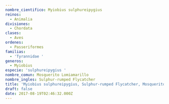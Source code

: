 ```yaml
---
nombre_cientifico: Myiobius sulphureipygius
reinos:
  - Animalia
divisiones:
  - Chordata
clases:
  - Aves
ordenes:
  - Passeriformes
familias:
  - 'Tyrannidae '
generos:
  - Myiobius
especie: 'sulphureipygius '
nombre_comun: Mosquerito Lomiamarillo
nombre_ingles: Sulphur-rumped Flycatcher
title: 'Myiobius sulphureipygius, Sulphur-rumped Flycatcher, Mosquerito Lomiamarillo'
draft: false
date: 2017-08-19T02:46:32.000Z
---
```


